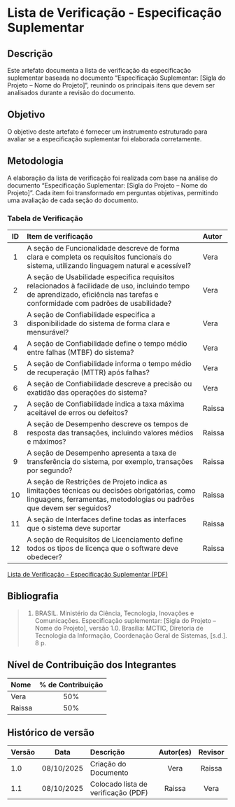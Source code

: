 # Lista de Verificação - Especificação Suplementar

## Descrição
Este artefato documenta a lista de verificação da especificação suplementar baseada no documento “Especificação Suplementar: [Sigla do Projeto – Nome do Projeto]”, reunindo os principais itens que devem ser analisados durante a revisão do documento. 
## Objetivo
O objetivo deste artefato é fornecer um instrumento estruturado para avaliar se a especificação suplementar foi elaborada corretamente.
## Metodologia
A elaboração da lista de verificação foi realizada com base na análise  do documento “Especificação Suplementar: [Sigla do Projeto – Nome do Projeto]”. Cada item foi transformado em perguntas objetivas, permitindo uma avaliação de cada seção do documento. 

### Tabela de Verificação

|  ID  | Item de verificação                                                                                                                                                              | Autor     |
|:----:|:---------------------------------------------------------------------------------------------------------------------------------------------------------------------------------|:----------|
|  1   | A seção de Funcionalidade descreve de forma clara e completa os requisitos funcionais do sistema, utilizando linguagem natural e acessível?                                      | Vera      |
|  2   | A seção de Usabilidade especifica requisitos relacionados à facilidade de uso, incluindo tempo de aprendizado, eficiência nas tarefas e conformidade com padrões de usabilidade? | Vera      |
|  3   | A seção de Confiabilidade especifica a disponibilidade do sistema de forma clara e mensurável?                                                                                   | Vera      |
|  4   | A seção de Confiabilidade define o tempo médio entre falhas (MTBF) do sistema?                                                                                                   | Vera      |
|  5   | A seção de Confiabilidade informa o tempo médio de recuperação (MTTR) após falhas?                                                                                               | Vera      |
|  6   | A seção de Confiabilidade descreve a precisão ou exatidão das operações do sistema?                                                                                              | Vera      |
|  7   | A seção de Confiabilidade indica a taxa máxima aceitável de erros ou defeitos?                                                                                                   | Raissa    |
|  8   | A seção de Desempenho descreve os tempos de resposta das transações, incluindo valores médios e máximos?                                                                         | Raissa    |
|  9   | A seção de Desempenho apresenta a taxa de transferência do sistema, por exemplo, transações por segundo?                                                                         | Raissa    |
|  10  | A seção de Restrições de Projeto indica as limitações técnicas ou decisões obrigatórias, como linguagens, ferramentas, metodologias ou padrões que devem ser seguidos?           | Raissa    |
|  11  | A seção de Interfaces define todas as interfaces que o sistema deve suportar                                                                                                     | Raissa    |
|  12  | A seção de Requisitos de Licenciamento define todos os tipos de licença que  o software deve obedecer?                                                                           | Raissa    |

[Lista de Verificação - Especificação Suplementar (PDF)](../../../../00_assets/pdfs/verificacao/lista-verificacao-especificacao-suplementar.pdf)

## Bibliografia

> 1. BRASIL. Ministério da Ciência, Tecnologia, Inovações e Comunicações. Especificação suplementar: [Sigla do Projeto – Nome do Projeto], versão 1.0. Brasília: MCTIC, Diretoria de Tecnologia da Informação, Coordenação Geral de Sistemas, [s.d.]. 8 p.


## Nível de Contribuição dos Integrantes

| Nome   | % de Contribuição |
|:-------|:-----------------:|
| Vera   |        50%        |
| Raissa |        50%        |

## Histórico de versão

| Versão |    Data    | Descrição                           | Autor(es) | Revisor |
|:-------|:----------:|:------------------------------------|:---------:|:-------:|
| 1.0    | 08/10/2025 | Criação do Documento                |   Vera    | Raissa  |
| 1.1    | 08/10/2025 | Colocado lista de verificação (PDF) |  Raissa   |  Vera   |
